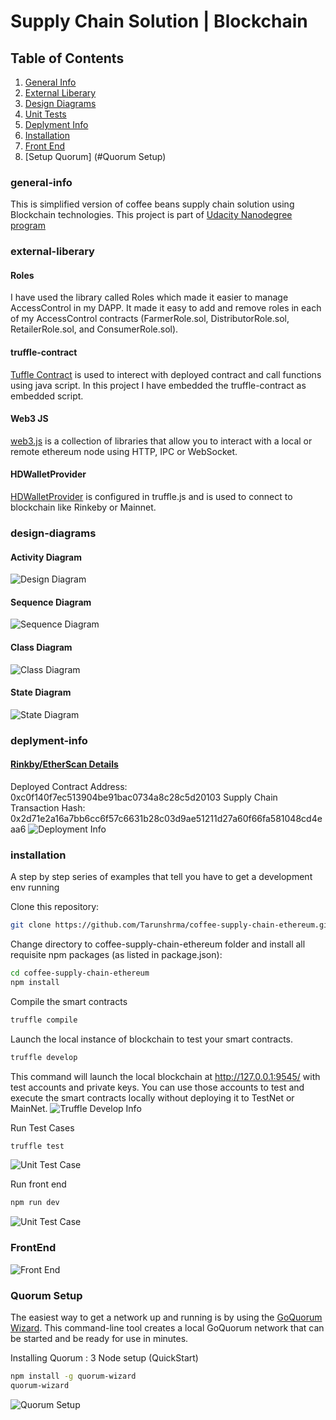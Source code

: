 # Supply Chain Solution | Blockchain 

## Table of Contents
1. [General Info](#general-info)
2. [External Liberary](#external-liberary)
3. [Design Diagrams](#design-diagrams)
4. [Unit Tests](#unit-test)
5. [Deplyment Info](#deplyment-info)
6. [Installation](#installation)
7. [Front End](#FrontEnd)
8. [Setup Quorum] (#Quorum Setup)

### general-info
This is simplified version of coffee beans supply chain solution using Blockchain technologies. This project is part of [Udacity Nanodegree program](https://www.udacity.com/course/blockchain-developer-nanodegree--nd1309?coupon=SAVE75&utm_source=gsem_brand&utm_medium=ads_r&utm_campaign=1971936383_c&utm_term=71052942455_in&utm_keyword=udacity%20nanodegree%20blockchain_e&gclid=EAIaIQobChMI08-r8KfR8AIVGARgCh2wvw0oEAAYASAAEgKnTfD_BwE) 

### external-liberary
#### Roles
I have used the library called Roles which made it easier to manage AccessControl in my DAPP. It made it easy to add and remove roles in each of my AccessControl contracts (FarmerRole.sol, DistributorRole.sol, RetailerRole.sol, and ConsumerRole.sol).

#### truffle-contract
[Tuffle Contract](https://www.npmjs.com/package/@truffle/contract) is used to interect with deployed contract and call functions using java script. In this project I have embedded the truffle-contract as embedded script.

#### Web3 JS
[web3.js](https://web3js.readthedocs.io/) is a collection of libraries that allow you to interact with a local or remote ethereum node using HTTP, IPC or WebSocket.

#### HDWalletProvider
[HDWalletProvider](https://www.npmjs.com/package/@truffle/hdwallet-provider) is configured in truffle.js and is used to connect to blockchain like Rinkeby or Mainnet.


### design-diagrams
#### Activity Diagram
![Design Diagram](/design-diagrams/activity-diagram.jpg)

#### Sequence Diagram
![Sequence Diagram](/design-diagrams/sequence-diagram.jpg)

#### Class Diagram
![Class Diagram](/design-diagrams/class-diagram.jpg)

#### State Diagram
![State Diagram](/design-diagrams/state-diagram.jpg)

### deplyment-info
#### [Rinkby/EtherScan Details](https://rinkeby.etherscan.io/address/0xc0f140f7ec513904be91bac0734a8c28c5d20103)
Deployed Contract Address: 0xc0f140f7ec513904be91bac0734a8c28c5d20103
Supply Chain Transaction Hash: 0x2d71e2a16a7bb6cc6f57c6631b28c03d9ae51211d27a60f66fa581048cd4eaa6 
![Deployment Info](/assests/rinkby-deployment.png)

### installation
A step by step series of examples that tell you have to get a development env running

Clone this repository:

```bash
git clone https://github.com/Tarunshrma/coffee-supply-chain-ethereum.git
```

Change directory to coffee-supply-chain-ethereum folder and install all requisite npm packages (as listed in package.json):

```bash
cd coffee-supply-chain-ethereum
npm install
```

Compile the smart contracts
```bash
truffle compile
```

Launch the local instance of blockchain to test your smart contracts. 
```bash
truffle develop
```
This command will launch the local blockchain at http://127.0.0.1:9545/ with test accounts and private keys. You can use those accounts to test and execute the smart contracts locally without deploying it to TestNet or MainNet. 
![Truffle Develop Info](/assests/truffle-develop-command.png)

Run Test Cases
```bash
truffle test
```
![Unit Test Case](/assests/test-case-suite.png)

Run front end
```bash
npm run dev
```
![Unit Test Case](/assests/run-frontend.png)

### FrontEnd
![Front End](/assests/front-end.png)

### Quorum Setup
The easiest way to get a network up and running is by using the [GoQuorum Wizard](https://docs.goquorum.consensys.net/en/stable/HowTo/GetStarted/Wizard/GettingStarted/). This command-line tool creates a local GoQuorum network that can be started and be ready for use in minutes.

Installing Quorum : 3 Node setup (QuickStart)
```bash
npm install -g quorum-wizard
quorum-wizard
```
![Quorum Setup](/assests/quorum/quorum-setup-3node.png)
